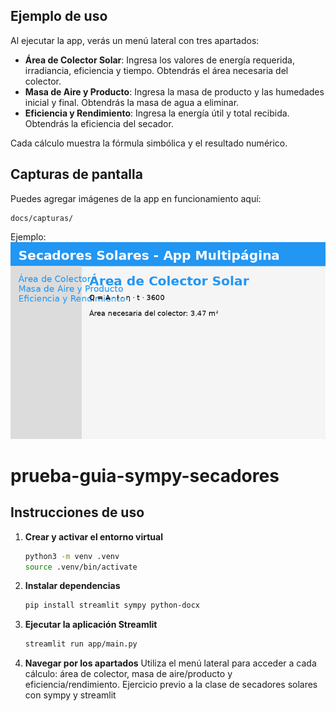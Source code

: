 ## Ejemplo de uso

Al ejecutar la app, verás un menú lateral con tres apartados:

- **Área de Colector Solar**: Ingresa los valores de energía requerida, irradiancia, eficiencia y tiempo. Obtendrás el área necesaria del colector.
- **Masa de Aire y Producto**: Ingresa la masa de producto y las humedades inicial y final. Obtendrás la masa de agua a eliminar.
- **Eficiencia y Rendimiento**: Ingresa la energía útil y total recibida. Obtendrás la eficiencia del secador.

Cada cálculo muestra la fórmula simbólica y el resultado numérico.

## Capturas de pantalla

Puedes agregar imágenes de la app en funcionamiento aquí:

```
docs/capturas/
```

Ejemplo:
![Ejemplo de pantalla](docs/capturas/ejemplo.png)
# prueba-guia-sympy-secadores
## Instrucciones de uso

1. **Crear y activar el entorno virtual**
	```bash
	python3 -m venv .venv
	source .venv/bin/activate
	```

2. **Instalar dependencias**
	```bash
	pip install streamlit sympy python-docx
	```

3. **Ejecutar la aplicación Streamlit**
	```bash
	streamlit run app/main.py
	```

4. **Navegar por los apartados**
	Utiliza el menú lateral para acceder a cada cálculo: área de colector, masa de aire/producto y eficiencia/rendimiento.
Ejercicio previo a la clase de secadores solares con sympy y streamlit
